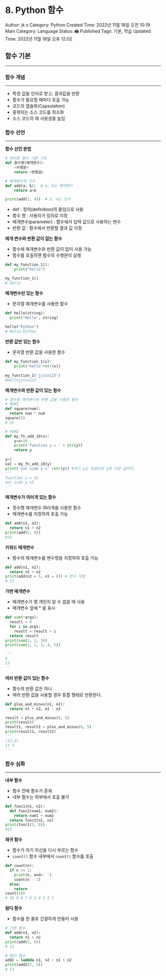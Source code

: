# 8. Python 함수

Author: jk s
Category: Python
Created Time: 2022년 11월 18일 오전 10:19
Main Category: Language
Status: 🖨 Published
Tags: 기본, 학습
Updated Time: 2022년 11월 18일 오후 12:02

## 함수 기본

---

### 함수 개념

---

- 특정 값을 인자로 받고, 결과값을 반환
- 함수가 필요할 때마다 호출 가능
- 코드의 캡슐화(Capsulation)
- 중복되는 소스 코드를 최소화
- 소스 코드의 재 사용성을 높임

### 함수 선언

---

**함수 선언 문법**

```python
# 파이썬 함수 기본 구조
def 함수명(매개변수):
    <수행문>
    return <반환값>

# 매개변수와 인수
def add(a, b):  # a, b는 매개변수
    return a+b

print(add(3, 4))  # 3, 4는 인수
```

- def : 정의(definition)의 줄임으로 사용
- 함수 명 : 사용자가 임의로 지정
- 매개변수(parameter) : 함수에서 입력 값으로 사용하는 변수
- 반환 값 : 함수에서 반환할 결과 값 지정

**매개 변수와 반환 값이 없는 함수**

- 함수에 매개변수와 반환 값이 없이 사용 가능
- 함수를 호출하면 함수의 수행문이 실행

```python
def my_function_1():
    print("hello")

my_function_1()
# hello
```

**매개변수만 있는 함수**

- 문자열 매개변수를 사용한 함수

```python
def hello(string):
  print("Hello", string)
  
hello("Python")
# Hello Python
```

**반환 값만 있는 함수**

- 문자열 반환 값을 사용한 함수

```python
def my_function_1(x):
    print('hello'+str(x))
    
my_function_1('jjsin123')
#hellojjsin123
```

**매개변수와 반환 값이 있는 함수**

```python
# 정수형 매개변수와 반환 값을 사용한 함수
# 예제1
def square(num):
  return num * num
square(5)
# 25

# 예제2
def my_fn_add_10(x):
    y=x+10
    print('function y = ' + str(y))
    return y
 
y=5
val = my_fn_add_10(y)
print('out side y =' +str(y)) #여기 y는 윗문단의 y와 다른 값이다.
'''
function y = 15
out side y =5
'''
```

**매개변수가 여러개 있는 함수**

- 정수형 매개변수 여러개를 사용한 함수
- 매개변수를 지정하여 호출 가능

```python
def add(n1, n2):
  return n1 + n2
print(add(5, 8))
#13
```

**키워드 매개변수**

- 함수의 매개변수를 변수명을 지정하여 호출 가능

```python
def add(n1, n2):
  return n1 + n2
print(add(n2 = 5, n1 = 8)) # 변수 지정
# 13
```

**가변 매개변수**

- 매개변수가 몇 개인지 알 수 없을 때 사용
- 매개변수 앞에 * 을 표시

```python
def sum(*args):
  result = 0
  for i in args:
    result = result + i
  return result
print(sum(1, 2, 3))
print(sum(1, 2, 3, 4, 5))

'''
6
15
'''
```

**여러 반환 값이 있는 함수**

- 함수의 반환 값은 하나
- 여러 반환 값을 사용할 경우 튜플 형태로 반환한다.

```python
def plus_and_minus(n1, n2):
  return n1 + n2, n1 - n2

result = plus_and_minus(8, 5)
print(result)
result1, result2 = plus_and_minus(8, 5)
print(result1, result2)
'''
(13,3)
13 3
'''
```

### 함수 심화

---

**내부 함수**

- 함수 안에 함수가 존재
- 내부 함수는 외부에서 호출 불가

```python
def func1(n1, n2):
  def func2(num1, num2):
    return num1 + num2
  return func2(n1, n2)
print(func1(5, 8))
#13
```

**재귀 함수**

- 함수가 자기 자신을 다시 부르는 함수
- `count()` 함수 내부에서 `count()` 함수를 호출

```python
def count(n):
  if n >= 1:
    print(n, end=' ')
    count(n - 1)
  else:
    return
count(10)
# 10 9 8 7 6 5 4 3 2 1
```

**람다 함수**

- 함수를 한 줄로 간결하게 만들어 사용

```python
# 기본 함수
def add(n1, n2):
  return n1 + n2
print(add(5, 8))
# 13

# 람다 함수
add2 = lambda n1, n2 : n1 + n2
print(add2(5, 8))
# 13
```